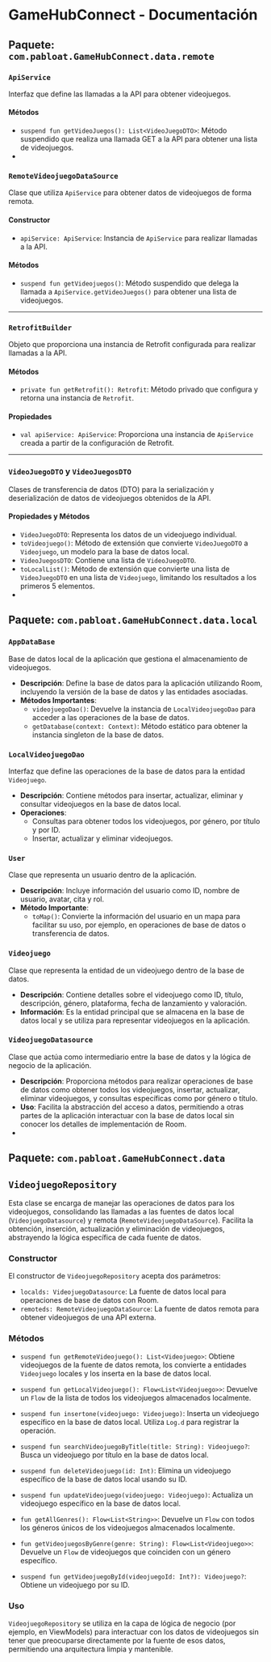 # GameHubConnect - Documentación 

## Paquete: `com.pabloat.GameHubConnect.data.remote`

### `ApiService`

Interfaz que define las llamadas a la API para obtener videojuegos.

#### Métodos

-   `suspend fun getVideoJuegos(): List<VideoJuegoDTO>`: Método suspendido que realiza una llamada GET a la API para obtener una lista de videojuegos.
- 
### `RemoteVideojuegoDataSource`

Clase que utiliza `ApiService` para obtener datos de videojuegos de forma remota.
#### Constructor

-   `apiService: ApiService`: Instancia de `ApiService` para realizar llamadas a la API.

#### Métodos

-   `suspend fun getVideojuegos()`: Método suspendido que delega la llamada a `ApiService.getVideoJuegos()` para obtener una lista de videojuegos.

----------

### `RetrofitBuilder`

Objeto que proporciona una instancia de Retrofit configurada para realizar llamadas a la API.
#### Métodos

-   `private fun getRetrofit(): Retrofit`: Método privado que configura y retorna una instancia de `Retrofit`.

#### Propiedades

-   `val apiService: ApiService`: Proporciona una instancia de `ApiService` creada a partir de la configuración de Retrofit.

----------

### `VideoJuegoDTO` y `VideoJuegosDTO`

Clases de transferencia de datos (DTO) para la serialización y deserialización de datos de videojuegos obtenidos de la API.

#### Propiedades y Métodos

-   `VideoJuegoDTO`: Representa los datos de un videojuego individual.
-   `toVideojuego()`: Método de extensión que convierte `VideoJuegoDTO` a `Videojuego`, un modelo para la base de datos local.
-   `VideoJuegosDTO`: Contiene una lista de `VideoJuegoDTO`.
-   `toLocalList()`: Método de extensión que convierte una lista de `VideoJuegoDTO` en una lista de `Videojuego`, limitando los resultados a los primeros 5 elementos.
- 
## Paquete: `com.pabloat.GameHubConnect.data.local`

### `AppDataBase`

Base de datos local de la aplicación que gestiona el almacenamiento de videojuegos.

-   **Descripción**: Define la base de datos para la aplicación utilizando Room, incluyendo la versión de la base de datos y las entidades asociadas.
-   **Métodos Importantes**:
    -   `videojuegoDao()`: Devuelve la instancia de `LocalVideojuegoDao` para acceder a las operaciones de la base de datos.
    -   `getDatabase(context: Context)`: Método estático para obtener la instancia singleton de la base de datos.

### `LocalVideojuegoDao`

Interfaz que define las operaciones de la base de datos para la entidad `Videojuego`.

-   **Descripción**: Contiene métodos para insertar, actualizar, eliminar y consultar videojuegos en la base de datos local.
-   **Operaciones**:
    -   Consultas para obtener todos los videojuegos, por género, por título y por ID.
    -   Insertar, actualizar y eliminar videojuegos.

### `User`

Clase que representa un usuario dentro de la aplicación.

-   **Descripción**: Incluye información del usuario como ID, nombre de usuario, avatar, cita y rol.
-   **Método Importante**:
    -   `toMap()`: Convierte la información del usuario en un mapa para facilitar su uso, por ejemplo, en operaciones de base de datos o transferencia de datos.

### `Videojuego`

Clase que representa la entidad de un videojuego dentro de la base de datos.

-   **Descripción**: Contiene detalles sobre el videojuego como ID, título, descripción, género, plataforma, fecha de lanzamiento y valoración.
-   **Información**: Es la entidad principal que se almacena en la base de datos local y se utiliza para representar videojuegos en la aplicación.

### `VideojuegoDatasource`

Clase que actúa como intermediario entre la base de datos y la lógica de negocio de la aplicación.

-   **Descripción**: Proporciona métodos para realizar operaciones de base de datos como obtener todos los videojuegos, insertar, actualizar, eliminar videojuegos, y consultas específicas como por género o título.
-   **Uso**: Facilita la abstracción del acceso a datos, permitiendo a otras partes de la aplicación interactuar con la base de datos local sin conocer los detalles de implementación de Room.
- 
## Paquete: `com.pabloat.GameHubConnect.data`

## `VideojuegoRepository`

Esta clase se encarga de manejar las operaciones de datos para los videojuegos, consolidando las llamadas a las fuentes de datos local (`VideojuegoDatasource`) y remota (`RemoteVideojuegoDataSource`). Facilita la obtención, inserción, actualización y eliminación de videojuegos, abstrayendo la lógica específica de cada fuente de datos.

### Constructor

El constructor de `VideojuegoRepository` acepta dos parámetros:

-   `localds: VideojuegoDatasource`: La fuente de datos local para operaciones de base de datos con Room.
-   `remoteds: RemoteVideojuegoDataSource`: La fuente de datos remota para obtener videojuegos de una API externa.

### Métodos

-   `suspend fun getRemoteVideojuego(): List<Videojuego>`: Obtiene videojuegos de la fuente de datos remota, los convierte a entidades `Videojuego` locales y los inserta en la base de datos local.
    
-   `suspend fun getLocalVideojuego(): Flow<List<Videojuego>>`: Devuelve un `Flow` de la lista de todos los videojuegos almacenados localmente.
    
-   `suspend fun insertone(videojuego: Videojuego)`: Inserta un videojuego específico en la base de datos local. Utiliza `Log.d` para registrar la operación.
    
-   `suspend fun searchVideojuegoByTitle(title: String): Videojuego?`: Busca un videojuego por título en la base de datos local.
    
-   `suspend fun deleteVideojuego(id: Int)`: Elimina un videojuego específico de la base de datos local usando su ID.
    
-   `suspend fun updateVideojuego(videojuego: Videojuego)`: Actualiza un videojuego específico en la base de datos local.
    
-   `fun getAllGenres(): Flow<List<String>>`: Devuelve un `Flow` con todos los géneros únicos de los videojuegos almacenados localmente.
    
-   `fun getVideojuegosByGenre(genre: String): Flow<List<Videojuego>>`: Devuelve un `Flow` de videojuegos que coinciden con un género específico.
    
-   `suspend fun getVideojuegoById(videojuegoId: Int?): Videojuego?`: Obtiene un videojuego por su ID.
    

### Uso

`VideojuegoRepository` se utiliza en la capa de lógica de negocio (por ejemplo, en ViewModels) para interactuar con los datos de videojuegos sin tener que preocuparse directamente por la fuente de esos datos, permitiendo una arquitectura limpia y mantenible.

